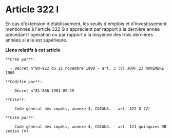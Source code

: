 # Article 322 I

En cas d'extension d'établissement, les seuils d'emplois et d'investissement mentionnés à l'article 322 G s'apprécient par
rapport à la dernière année précédant l'opération ou par rapport à la moyenne des trois dernières années si elle est
supérieure.

**Liens relatifs à cet article**

	**Créé par**:

	  - Décret n°80-922 du 21 novembre 1980 - art. 3 (V) JORF 23 NOVEMBRE 1980

	**Codifié par**:

	  - Décret n°81-866 1981-09-15

	**Cite**:

	  - Code général des impôts, annexe 3, CGIAN3. - art. 322 G (V)

	**Cité par**:

	  - Code général des impôts, annexe 4, CGIAN4. - art. 121 quinquies DB sexies (V)
